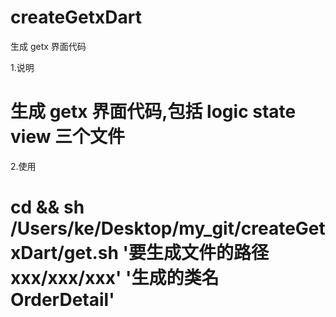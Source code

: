 # createGetxDart

生成 getx 界面代码

1.说明

# 生成 getx 界面代码,包括 logic state view 三个文件

2.使用

# cd && sh /Users/ke/Desktop/my_git/createGetxDart/get.sh '要生成文件的路径 xxx/xxx/xxx' '生成的类名 OrderDetail'
